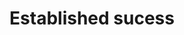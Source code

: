 ---
title: Established sucess
point1: No. 1 destination for direct foreign investment in Europe
point1Source: FDI Intelligence, the FDI report 2017
point2: No. 1 major European economy for ease of doing business
point2Source: World Bank Doing Business rankings 2017
---